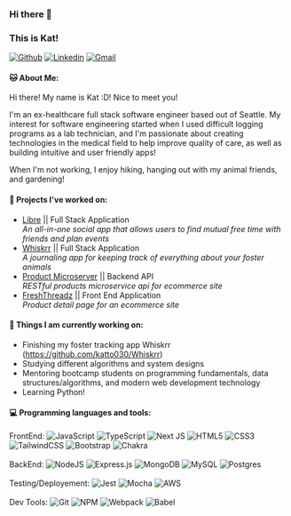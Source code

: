 ### Hi there 👋 
### This is Kat! 

[![Github](https://img.shields.io/badge/-Github-000?style=flat&logo=Github&logoColor=white)](https://github.com/katto030)
[![Linkedin](https://img.shields.io/badge/-LinkedIn-blue?style=flat&logo=Linkedin&logoColor=white)](https://www.linkedin.com/in/katkgao/)
[![Gmail](https://img.shields.io/badge/-Gmail-c14438?style=flat&logo=Gmail&logoColor=white)](mailto:katg726@gmail.com)

#### :cat: About Me:
Hi there! My name is Kat :D! Nice to meet you! 

I'm an ex-healthcare full stack software engineer based out of Seattle. My interest for software engineering started when I used difficult logging programs as a lab technician, and I'm passionate about creating technologies in the medical field to help improve quality of care, as well as building intuitive and user friendly apps!

When I'm not working, I enjoy hiking, hanging out with my animal friends, and gardening! 

#### :dizzy: Projects I've worked on:
- [Libre](https://github.com/Blue-Ocean-3-Bowser/libre) || Full Stack Application <br>
*An all-in-one social app that allows users to find mutual free time with friends and plan events*
- [Whiskrr](https://github.com/katto030/Whiskrr) || Full Stack Application <br>
*A journaling app for keeping track of everything about your foster animals*
- [Product Microserver](https://github.com/SDC-NightWing/FreshThreadz-Products) || Backend API <br>
*RESTful products microservice api for ecommerce site*
- [FreshThreadz](https://github.com/FEC-Boy-Meets-World/rfp2207-fec) || Front End Application <br>
*Product detail page for an ecommerce site*

#### 🌱 Things I am currently working on: 
- Finishing my foster tracking app Whiskrr (https://github.com/katto030/Whiskrr)
- Studying different algorithms and system designs
- Mentoring bootcamp students on programming fundamentals, data structures/algorithms, and modern web development technology
- Learning Python!

#### :computer: Programming languages and tools:
FrontEnd: ![JavaScript](https://img.shields.io/badge/javascript-%23323330.svg?style=for-the-badge&logo=javascript&logoColor=%23F7DF1E)
![TypeScript](https://img.shields.io/badge/typescript-%23007ACC.svg?style=for-the-badge&logo=typescript&logoColor=white)
![Next JS](https://img.shields.io/badge/Next-black?style=for-the-badge&logo=next.js&logoColor=white)
![HTML5](https://img.shields.io/badge/html5-%23E34F26.svg?style=for-the-badge&logo=html5&logoColor=white)
![CSS3](https://img.shields.io/badge/css3-%231572B6.svg?style=for-the-badge&logo=css3&logoColor=white)
![TailwindCSS](https://img.shields.io/badge/tailwindcss-%2338B2AC.svg?style=for-the-badge&logo=tailwind-css&logoColor=white)
![Bootstrap](https://img.shields.io/badge/bootstrap-%23563D7C.svg?style=for-the-badge&logo=bootstrap&logoColor=white)
![Chakra](https://img.shields.io/badge/chakra-%234ED1C5.svg?style=for-the-badge&logo=chakraui&logoColor=white) 
<br></br>
BackEnd: ![NodeJS](https://img.shields.io/badge/node.js-6DA55F?style=for-the-badge&logo=node.js&logoColor=white)
![Express.js](https://img.shields.io/badge/express.js-%23404d59.svg?style=for-the-badge&logo=express&logoColor=%2361DAFB)
![MongoDB](https://img.shields.io/badge/MongoDB-%234ea94b.svg?style=for-the-badge&logo=mongodb&logoColor=white)
![MySQL](https://img.shields.io/badge/mysql-%2300f.svg?style=for-the-badge&logo=mysql&logoColor=white)
![Postgres](https://img.shields.io/badge/postgres-%23316192.svg?style=for-the-badge&logo=postgresql&logoColor=white) 
<br></br>
Testing/Deployement: ![Jest](https://img.shields.io/badge/-jest-%23C21325?style=for-the-badge&logo=jest&logoColor=white)
![Mocha](https://img.shields.io/badge/-mocha-%238D6748?style=for-the-badge&logo=mocha&logoColor=white)
![AWS](https://img.shields.io/badge/AWS-%23FF9900.svg?style=for-the-badge&logo=amazon-aws&logoColor=white) 
<br></br>
Dev Tools: ![Git](https://img.shields.io/badge/git-%23F05033.svg?style=for-the-badge&logo=git&logoColor=white)
![NPM](https://img.shields.io/badge/NPM-%23000000.svg?style=for-the-badge&logo=npm&logoColor=white)
![Webpack](https://img.shields.io/badge/webpack-%238DD6F9.svg?style=for-the-badge&logo=webpack&logoColor=black)
![Babel](https://img.shields.io/badge/Babel-F9DC3e?style=for-the-badge&logo=babel&logoColor=black)
